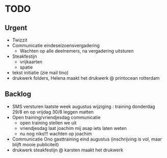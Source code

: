 # TODO
## Urgent

- Twizzit
- Communicatie eindeseizoensvergadering
	- Wachten op alle deelnemers, na vergadering uitsturen
- Steakfestijn
	- vrijkaarten
	- spatie
- tekst initiatie (zie mail tino)
- drukwerk folders, Helena maakt het drukwerk @ printocean rotterdam

## Backlog
- SMS versturen laatste week augustus wijziging : training donderdag 29/8 en op vrijdag 30/8 leggen matten
- Open training/vriendjesdag communicatie
	- open training stellen we uit
	- vriendjesdag laat joachim mij asap iets laten weten
	- nu nog niks!!! wachten op joachim
- Communicatie Ono gasttraining eind augustus (inschrijving is vol, maar blijft mooie publiciteit)
- drukwerk steakfestijn @ karsten maakt het drukwerk 

<!--stackedit_data:
eyJoaXN0b3J5IjpbMTU2NjE0Mjc4OCwyMzE0NjcyNTAsLTE2ND
QwMjc1MjcsLTMyNjQwNzQ1MywyMDUwMjg2NjA5LDE0OTg4NDUz
NzMsMTkyOTQ1MDYwNiwxNTQzNDI4NjUxLDE5Mjk0NTA2MDYsMj
A3MjI4MDkyNCwtMTc0Njk2NzExOCwtMTQ1MDQ3MTM4NSwxNjY2
MjgyNjA2LC03NTAyNTI2OTIsMjE2NDU4MjQ1LDIxNTA3NjQzMy
wtMzQ2NzczODk4LDE2OTg3NzYwOTcsMTY5ODc3NjA5NywxODUw
NzUwMDgzXX0=
-->